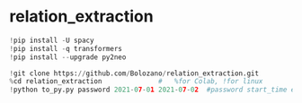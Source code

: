 # relation_extraction

```python
!pip install -U spacy
!pip install -q transformers 
!pip install --upgrade py2neo
```
```python
!git clone https://github.com/Bolozano/relation_extraction.git
%cd relation_extraction              #   %for Colab, !for linux
!python to_py.py password 2021-07-01 2021-07-02  #password start_time end_time
```

